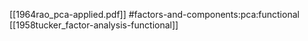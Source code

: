 [[1964rao_pca-applied.pdf]]
#factors-and-components:pca:functional
[[1958tucker_factor-analysis-functional]]

